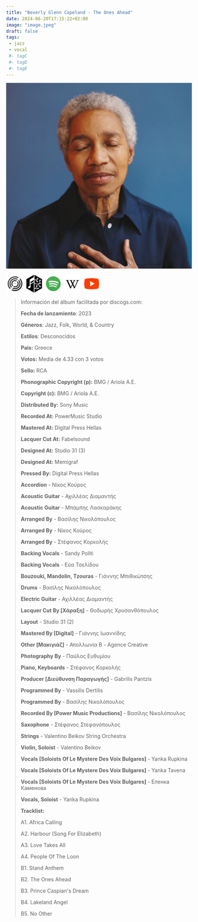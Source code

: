 ```yaml
---
title: "Beverly Glenn Copeland - The Ones Ahead"
date: 2024-06-20T17:15:22+02:00
image: "image.jpeg"
draft: false
tags:
 - jazz
 - vocal
 #- tagC
 #- tagD
 #- tagE
---
```

![cover](image.jpeg (Beverly-Glenn-Copeland - The-Ones-Ahead))
 
[![discogs](../links/svg/discogs.png (discogs))](https://www.discogs.com/master/3182424)
[![musicbrainz](../links/svg/musicbrainz.png (musicbrainz))](https://musicbrainz.org/release/5ac01bd4-155d-4228-88ce-3dc1260bf751)
[![spotify](../links/svg/spotify.png (putify))](https://open.spotify.com/album/0AdkBNWEM8uprSOb2ah8aD)
[![wikipedia](../links/svg/wikipedia.png (wikipedia))](error)
[![youtube](../links/svg/youtube.png (youtube))](https://www.youtube.com/playlist?list=PLMAMCQPLZoRTHskIqcWvZRqZ3HeFnon0a)
 
<!-- [![bandcamp](../links/svg/bandcamp.png (bandcamp))]() -->
<!-- [![lastfm](../links/svg/lastfm.png (lastfm))]() -->
 
> Información del álbum facilitada por discogs.com:
> 
> **Fecha de lanzamiento**: 2023
> 
> **Géneros**: Jazz, Folk, World, & Country
> 
> **Estilos**: Desconocidos
> 
> **Pais:** Greece
> 
> **Votos:** Media de 4.33 con 3 votos
> 
> **Sello:** RCA
> 
> **Phonographic Copyright (p):** BMG / Ariola Α.Ε.
> 
> **Copyright (c):** BMG / Ariola Α.Ε.
> 
> **Distributed By:** Sony Music
> 
> **Recorded At:** PowerMusic Studio
> 
> **Mastered At:** Digital Press Hellas
> 
> **Lacquer Cut At:** Fabelsound
> 
> **Designed At:** Studio 31 (3)
> 
> **Designed At:** Memigraf
> 
> **Pressed By:** Digital Press Hellas
> 
> **Accordion** - Νίκος Κούρος
> 
> **Acoustic Guitar** - Αχιλλέας Διαμαντής
> 
> **Acoustic Guitar** - Μπάμπης Λασκαράκης
> 
> **Arranged By** - Βασίλης Νικολόπουλος
> 
> **Arranged By** - Νίκος Κούρος
> 
> **Arranged By** - Στέφανος Κορκολής
> 
> **Backing Vocals** - Sandy Politi
> 
> **Backing Vocals** - Εύα Τσελίδου
> 
> **Bouzouki, Mandolin, Tzouras** - Γιάννης Μπιθικώτσης
> 
> **Drums** - Βασίλης Νικολόπουλος
> 
> **Electric Guitar** - Αχιλλέας Διαμαντής
> 
> **Lacquer Cut By [Χάραξη]** - Θοδωρής Χρυσανθόπουλος
> 
> **Layout** - Studio 31 (2)
> 
> **Mastered By [Digital]** - Γιάννης Ιωαννίδης
> 
> **Other [Μακιγιάζ]** - Απολλωνία Β - Agence Creative
> 
> **Photography By** - Παύλος Ευθυμίου
> 
> **Piano, Keyboards** - Στέφανος Κορκολής
> 
> **Producer [Διεύθυνση Παραγωγής]** - Gabrilis Pantzis
> 
> **Programmed By** - Vassilis Dertilis
> 
> **Programmed By** - Βασίλης Νικολόπουλος
> 
> **Recorded By [Power Music Productions]** - Βασίλης Νικολόπουλος
> 
> **Saxophone** - Στέφανος Στεφανόπουλος
> 
> **Strings** - Valentino Beikov String Orchestra
> 
> **Violin, Soloist** - Valentino Beikov
> 
> **Vocals [Soloists Of Le Mystere Des Voix Bulgares]** - Yanka Rupkina
> 
> **Vocals [Soloists Of Le Mystere Des Voix Bulgares]** - Yanka Tavena
> 
> **Vocals [Soloists Of Le Mystere Des Voix Bulgares]** - Еленка Каменова
> 
> **Vocals, Soloist** - Yanka Rupkina
> 
> 
> 
> **Tracklist:**
> 
>   A1. Africa Calling    
> 
>   A2. Harbour (Song For Elizabeth)    
> 
>   A3. Love Takes All    
> 
>   A4. People Of The Loon    
> 
>   B1. Stand Anthem    
> 
>   B2. The Ones Ahead    
> 
>   B3. Prince Caspian's Dream    
> 
>   B4. Lakeland Angel    
> 
>   B5. No Other    
> 
